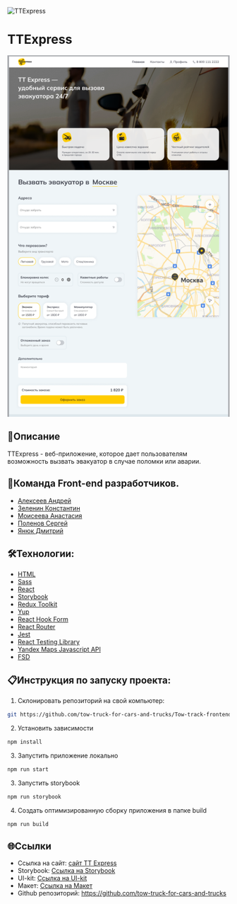 ![TTExpress](https://github.com/tow-truck-for-cars-and-trucks/Tow-track-frontend/actions/workflows/develop.yml/badge.svg)

# TTExpress

<img src="/src/assets/screenshots/readme.PNG" width="700px">

## 📖Описание

TTExpress - веб-приложение, которое дает пользователям возможность вызвать эвакуатор в случае поломки или аварии.

## 💪Команда Front-end разработчиков.

- [Алексеев Андрей](https://github.com/cipher24)
- [Зеленин Константин](https://github.com/Jambion808)
- [Моисеева Анастасия](https://github.com/AnastasiaMoiseeva0)
- [Поленов Сергей](https://github.com/Sengeer)
- [Янюк Дмитрий](https://github.com/lopakadude)

## 🛠️Технологии:

- [HTML](https://html.spec.whatwg.org)
- [Sass](https://sass-lang.com)
- [React](https://ru.legacy.reactjs.org)
- [Storybook](https://storybook.js.org)
- [Redux Toolkit](https://redux-toolkit.js.org)
- [Yup](https://github.com/jquense/yup)
- [React Hook Form](https://github.com/jquense/yup)
- [React Router](https://reactrouter.com/en/main)
- [Jest](https://jestjs.io/)
- [React Testing Library](https://testing-library.com/docs/react-testing-library/intro/)
- [Yandex Maps Javascript API](https://yandex.ru/dev/jsapi30/doc/en/)
- [FSD](https://feature-sliced.design/ru/docs)

## 📋Инструкция по запуску проекта:

1. Склонировать репозиторий на свой компьютер:

```bash
git https://github.com/tow-truck-for-cars-and-trucks/Tow-track-frontend.git
```

2. Установить зависимости

```bash
npm install
```

3. Запустить приложение локально

```bash
npm run start
```

3. Запустить storybook

```bash
npm run storybook
```

4. Создать оптимизированную сборку приложения в папке build

```bash
npm run build
```

## 🌐Ссылки

- Ссылка на сайт: [сайт TT Express](http://ttexpress.acceleratorpracticum.ru/)
- Storybook: [Ссылка на Storybook](https://tow-truck-for-cars-and-trucks.github.io/Tow-track-frontend/)
- UI-kit: [Ссылка на UI-kit](https://www.figma.com/file/MHjmhIuqmf4HZ12GmzSF2L/%D0%92%D0%B5%D0%B1-%D0%BF%D1%80%D0%B8%D0%BB%D0%BE%D0%B6%D0%B5%D0%BD%D0%B8%D0%B5-%D0%B4%D0%BB%D1%8F-%D0%B2%D1%8B%D0%B7%D0%BE%D0%B2%D0%B0-%D1%8D%D0%B2%D0%B0%D0%BA%D1%83%D0%B0%D1%82%D0%BE%D1%80%D0%B0?type=design&node-id=137-3&mode=dev)
- Макет: [Ссылка на Макет](https://www.figma.com/file/MHjmhIuqmf4HZ12GmzSF2L/%D0%92%D0%B5%D0%B1-%D0%BF%D1%80%D0%B8%D0%BB%D0%BE%D0%B6%D0%B5%D0%BD%D0%B8%D0%B5-%D0%B4%D0%BB%D1%8F-%D0%B2%D1%8B%D0%B7%D0%BE%D0%B2%D0%B0-%D1%8D%D0%B2%D0%B0%D0%BA%D1%83%D0%B0%D1%82%D0%BE%D1%80%D0%B0?type=design&node-id=137-4&mode=dev)
- Github репозиторий: https://github.com/tow-truck-for-cars-and-trucks

